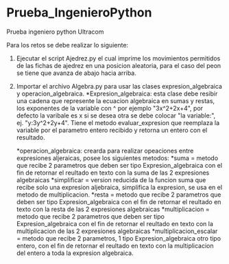 # Prueba_IngenieroPython
 Prueba ingeniero python Ultracom

Para los retos se debe realizar lo siguiente:
1. Ejecutar el script Ajedrez.py el cual imprime los movimientos permitidos de las fichas de ajedrez en una posicion aleatoria,
	para el caso del peon se tiene que avanza de abajo hacia arriba.
	
2. Importar el archivo Algebra.py para usar las clases expresion_algebraica y operacion_algebraica.
	*Expresion_algebraica: esta clase debe resibir una cadena que represente la ecuacion algebraica en sumas y restas, los exponentes de la variable con ^
							por ejemplo "3x^2+2x+4", por defecto la varibale es x si se desea otra se debe colocar "la variable:", ej. "y:3y^2+2y+4".
							Tiene el metodo evaluar_expresion que reemplaza la variable por el parametro entero recibido y retorna un entero con el resultado.
							
	*operacion_algebraica: crearda para realizar opeaciones entre expresiones aljeraicas, posee los siguientes metodos:
		*suma = metodo que recibe 2 parametros que deben ser tipo Expresion_algebraica con el fin de retornar el reultado en texto con la suma 
				de las 2 expresiones algebraicas
		*simplificar = version reducida de la funcion suma que recibe solo una expresion aljebraica, simplifica la expresion, se usa en el metodo de multiplicacion.
		*resta = metodo que recibe 2 parametros que deben ser tipo Expresion_algebraica con el fin de retornar el reultado en texto con la resta 
				de las 2 expresiones algebraicas
		*multiplicacion = metodo que recibe 2 parametros que deben ser tipo Expresion_algebraica con el fin de retornar el reultado en texto con la multiplicacion 
				de las 2 expresiones algebraicas
		*multiplicacion_escalar = metodo que recibe 2 parametros, 1 tipo Expresion_algebraica  otro tipo entero, con el fin de retornar el reultado en texto con 
				la multiplicacion del entero a toda la expresion algebraica.